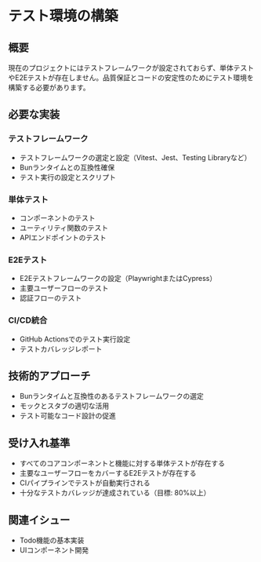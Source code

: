 # テスト環境の構築

## 概要
現在のプロジェクトにはテストフレームワークが設定されておらず、単体テストやE2Eテストが存在しません。品質保証とコードの安定性のためにテスト環境を構築する必要があります。

## 必要な実装

### テストフレームワーク
- テストフレームワークの選定と設定（Vitest、Jest、Testing Libraryなど）
- Bunランタイムとの互換性確保
- テスト実行の設定とスクリプト

### 単体テスト
- コンポーネントのテスト
- ユーティリティ関数のテスト
- APIエンドポイントのテスト

### E2Eテスト
- E2Eテストフレームワークの設定（PlaywrightまたはCypress）
- 主要ユーザーフローのテスト
- 認証フローのテスト

### CI/CD統合
- GitHub Actionsでのテスト実行設定
- テストカバレッジレポート

## 技術的アプローチ
- Bunランタイムと互換性のあるテストフレームワークの選定
- モックとスタブの適切な活用
- テスト可能なコード設計の促進

## 受け入れ基準
- すべてのコアコンポーネントと機能に対する単体テストが存在する
- 主要なユーザーフローをカバーするE2Eテストが存在する
- CIパイプラインでテストが自動実行される
- 十分なテストカバレッジが達成されている（目標: 80%以上）

## 関連イシュー
- Todo機能の基本実装
- UIコンポーネント開発